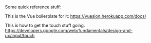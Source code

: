 Some quick reference stuff:

This is the Vue boilerplate for it:
https://vuesion.herokuapp.com/docs/

This is how to get the touch stuff going.
https://developers.google.com/web/fundamentals/design-and-ux/input/touch
